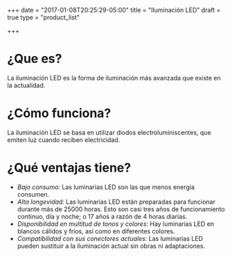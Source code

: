 +++
date = "2017-01-08T20:25:29-05:00"
title = "Iluminación LED"
draft = true
type = "product_list"

+++

# ¿Que es?

La iluminación LED es la forma de iluminación más avanzada que existe en la actualidad.


# ¿Cómo funciona?

La iluminación LED se basa en utilizar diodos electroluminiscentes, que emiten luz cuando reciben electricidad.


# ¿Qué ventajas tiene?

- *Bajo consumo:* Las luminarias LED son las que menos energía consumen.
- *Alta longevidad:* Las luminarias LED están preparadas para funcionar durante más de 25000 horas. Esto son casi tres años de funcionamiento continuo, día y noche; o 17 años a razón de 4 horas diarias.
- *Disponibilidad en multitud de tonos y colores*: Hay luminarias LED en blancos cálidos y fríos, así como en diferentes colores.
- *Compatibilidad con sus conectores actuales:* Las luminarias LED pueden sustituir a la iluminación actual sin obras ni adaptaciones.
